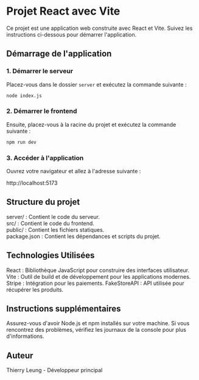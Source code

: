 # Projet React avec Vite

Ce projet est une application web construite avec React et Vite. Suivez les instructions ci-dessous pour démarrer l'application.

## Démarrage de l'application

### 1. Démarrer le serveur

Placez-vous dans le dossier `server` et exécutez la commande suivante :

```bash
node index.js
```

### 2. Démarrer le frontend

Ensuite, placez-vous à la racine du projet et exécutez la commande suivante :

```bash
npm run dev
```

### 3. Accéder à l'application

Ouvrez votre navigateur et allez à l'adresse suivante :


http://localhost:5173

## Structure du projet
server/ : Contient le code du serveur.  
src/ : Contient le code du frontend.  
public/ : Contient les fichiers statiques.  
package.json : Contient les dépendances et scripts du projet.  

## Technologies Utilisées
React : Bibliothèque JavaScript pour construire des interfaces utilisateur.
Vite : Outil de build et de développement pour les applications modernes.
Stripe : Intégration pour les paiements.
FakeStoreAPI : API utilisée pour récupérer les produits.

## Instructions supplémentaires
Assurez-vous d'avoir Node.js et npm installés sur votre machine.
Si vous rencontrez des problèmes, vérifiez les journaux de la console pour plus d'informations.
## Auteur
Thierry Leung - Développeur principal
